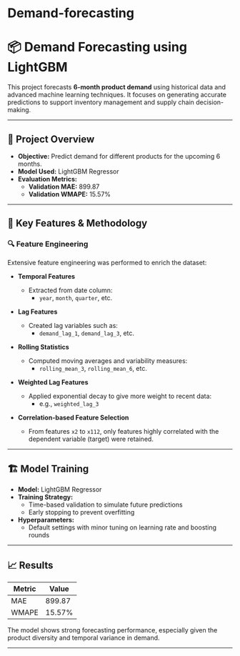 # Demand-forecasting
# 📦 Demand Forecasting using LightGBM

This project forecasts **6-month product demand** using historical data and advanced machine learning techniques. It focuses on generating accurate predictions to support inventory management and supply chain decision-making.

---

## 📌 Project Overview

- **Objective:** Predict demand for different products for the upcoming 6 months.
- **Model Used:** LightGBM Regressor
- **Evaluation Metrics:**
  - **Validation MAE:** 899.87
  - **Validation WMAPE:** 15.57%

---

## 🧠 Key Features & Methodology

### 🔍 Feature Engineering

Extensive feature engineering was performed to enrich the dataset:

- **Temporal Features**
  - Extracted from date column:
    - `year`, `month`, `quarter`, etc.

- **Lag Features**
  - Created lag variables such as:
    - `demand_lag_1`, `demand_lag_3`, etc.

- **Rolling Statistics**
  - Computed moving averages and variability measures:
    - `rolling_mean_3`, `rolling_mean_6`, etc.

- **Weighted Lag Features**
  - Applied exponential decay to give more weight to recent data:
    - e.g., `weighted_lag_3`

- **Correlation-based Feature Selection**
  - From features `x2` to `x112`, only features highly correlated with the dependent variable (target) were retained.

---

## 🏗️ Model Training

- **Model:** LightGBM Regressor
- **Training Strategy:**
  - Time-based validation to simulate future predictions
  - Early stopping to prevent overfitting
- **Hyperparameters:**
  - Default settings with minor tuning on learning rate and boosting rounds

---

## 📈 Results

| Metric | Value     |
|--------|-----------|
| MAE    | 899.87    |
| WMAPE  | 15.57%    |

The model shows strong forecasting performance, especially given the product diversity and temporal variance in demand.

---


